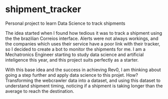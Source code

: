# shipment_tracker
Personal project to learn Data Science to track shipments

The idea started when I found how tedious it was to track a shipment using the the brazilian Correios interface. Alerts were not always workings, and the companies which uses their service have a poor link with their tracker, so I decided to create a bot to monitor the shipments for me. I am a Mechatronics Engineer starting to study data science and artificial inteligence this year, and this project suits perfectly as a starter.

With this base idea and the success in achieving Rev0, I am thinking about going a step further and apply data science to this projet. How? Transforming the webcrawler data into a dataset, and using this dataset to understand shipment timing, noticing if a shipment is taking longer than the average to reach the destination.
